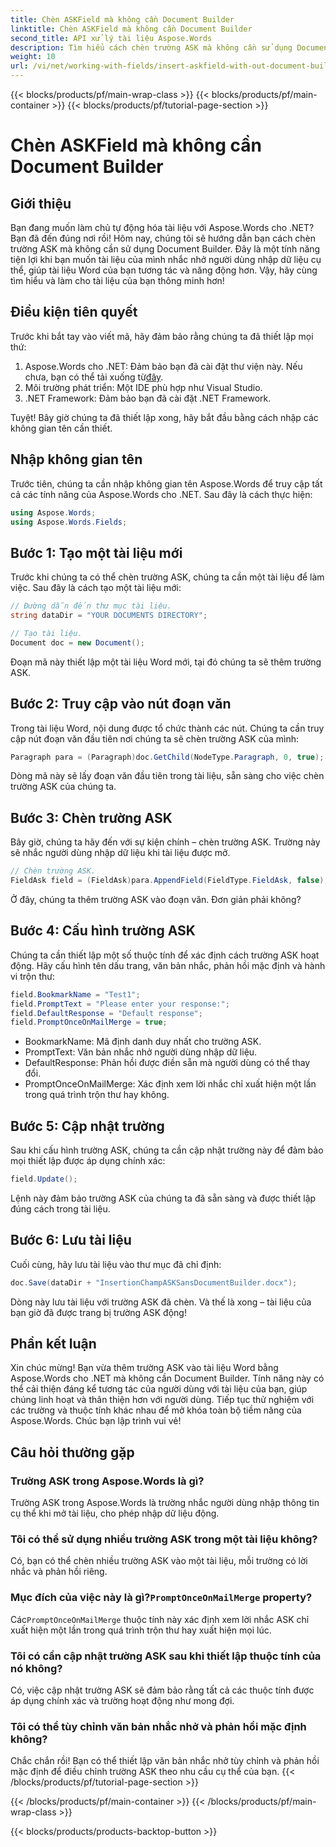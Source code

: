 ```yaml
---
title: Chèn ASKField mà không cần Document Builder
linktitle: Chèn ASKField mà không cần Document Builder
second_title: API xử lý tài liệu Aspose.Words
description: Tìm hiểu cách chèn trường ASK mà không cần sử dụng Document Builder trong Aspose.Words cho .NET. Thực hiện theo hướng dẫn này để cải thiện tài liệu Word của bạn một cách năng động.
weight: 10
url: /vi/net/working-with-fields/insert-askfield-with-out-document-builder/
---
```


{{< blocks/products/pf/main-wrap-class >}}
{{< blocks/products/pf/main-container >}}
{{< blocks/products/pf/tutorial-page-section >}}

# Chèn ASKField mà không cần Document Builder

## Giới thiệu

Bạn đang muốn làm chủ tự động hóa tài liệu với Aspose.Words cho .NET? Bạn đã đến đúng nơi rồi! Hôm nay, chúng tôi sẽ hướng dẫn bạn cách chèn trường ASK mà không cần sử dụng Document Builder. Đây là một tính năng tiện lợi khi bạn muốn tài liệu của mình nhắc nhở người dùng nhập dữ liệu cụ thể, giúp tài liệu Word của bạn tương tác và năng động hơn. Vậy, hãy cùng tìm hiểu và làm cho tài liệu của bạn thông minh hơn!

## Điều kiện tiên quyết

Trước khi bắt tay vào viết mã, hãy đảm bảo rằng chúng ta đã thiết lập mọi thứ:

1.  Aspose.Words cho .NET: Đảm bảo bạn đã cài đặt thư viện này. Nếu chưa, bạn có thể tải xuống từ[đây](https://releases.aspose.com/words/net/).
2. Môi trường phát triển: Một IDE phù hợp như Visual Studio.
3. .NET Framework: Đảm bảo bạn đã cài đặt .NET Framework.

Tuyệt! Bây giờ chúng ta đã thiết lập xong, hãy bắt đầu bằng cách nhập các không gian tên cần thiết.

## Nhập không gian tên

Trước tiên, chúng ta cần nhập không gian tên Aspose.Words để truy cập tất cả các tính năng của Aspose.Words cho .NET. Sau đây là cách thực hiện:

```csharp
using Aspose.Words;
using Aspose.Words.Fields;
```

## Bước 1: Tạo một tài liệu mới

Trước khi chúng ta có thể chèn trường ASK, chúng ta cần một tài liệu để làm việc. Sau đây là cách tạo một tài liệu mới:

```csharp
// Đường dẫn đến thư mục tài liệu.
string dataDir = "YOUR DOCUMENTS DIRECTORY";

// Tạo tài liệu.
Document doc = new Document();
```

Đoạn mã này thiết lập một tài liệu Word mới, tại đó chúng ta sẽ thêm trường ASK.

## Bước 2: Truy cập vào nút đoạn văn

Trong tài liệu Word, nội dung được tổ chức thành các nút. Chúng ta cần truy cập nút đoạn văn đầu tiên nơi chúng ta sẽ chèn trường ASK của mình:

```csharp
Paragraph para = (Paragraph)doc.GetChild(NodeType.Paragraph, 0, true);
```

Dòng mã này sẽ lấy đoạn văn đầu tiên trong tài liệu, sẵn sàng cho việc chèn trường ASK của chúng ta.

## Bước 3: Chèn trường ASK

Bây giờ, chúng ta hãy đến với sự kiện chính – chèn trường ASK. Trường này sẽ nhắc người dùng nhập dữ liệu khi tài liệu được mở.

```csharp
// Chèn trường ASK.
FieldAsk field = (FieldAsk)para.AppendField(FieldType.FieldAsk, false);
```

Ở đây, chúng ta thêm trường ASK vào đoạn văn. Đơn giản phải không?

## Bước 4: Cấu hình trường ASK

Chúng ta cần thiết lập một số thuộc tính để xác định cách trường ASK hoạt động. Hãy cấu hình tên dấu trang, văn bản nhắc, phản hồi mặc định và hành vi trộn thư:

```csharp
field.BookmarkName = "Test1";
field.PromptText = "Please enter your response:";
field.DefaultResponse = "Default response";
field.PromptOnceOnMailMerge = true;
```

- BookmarkName: Mã định danh duy nhất cho trường ASK.
- PromptText: Văn bản nhắc nhở người dùng nhập dữ liệu.
- DefaultResponse: Phản hồi được điền sẵn mà người dùng có thể thay đổi.
- PromptOnceOnMailMerge: Xác định xem lời nhắc chỉ xuất hiện một lần trong quá trình trộn thư hay không.

## Bước 5: Cập nhật trường

Sau khi cấu hình trường ASK, chúng ta cần cập nhật trường này để đảm bảo mọi thiết lập được áp dụng chính xác:

```csharp
field.Update();
```

Lệnh này đảm bảo trường ASK của chúng ta đã sẵn sàng và được thiết lập đúng cách trong tài liệu.

## Bước 6: Lưu tài liệu

Cuối cùng, hãy lưu tài liệu vào thư mục đã chỉ định:

```csharp
doc.Save(dataDir + "InsertionChampASKSansDocumentBuilder.docx");
```

Dòng này lưu tài liệu với trường ASK đã chèn. Và thế là xong – tài liệu của bạn giờ đã được trang bị trường ASK động!

## Phần kết luận

Xin chúc mừng! Bạn vừa thêm trường ASK vào tài liệu Word bằng Aspose.Words cho .NET mà không cần Document Builder. Tính năng này có thể cải thiện đáng kể tương tác của người dùng với tài liệu của bạn, giúp chúng linh hoạt và thân thiện hơn với người dùng. Tiếp tục thử nghiệm với các trường và thuộc tính khác nhau để mở khóa toàn bộ tiềm năng của Aspose.Words. Chúc bạn lập trình vui vẻ!

## Câu hỏi thường gặp

### Trường ASK trong Aspose.Words là gì?
Trường ASK trong Aspose.Words là trường nhắc người dùng nhập thông tin cụ thể khi mở tài liệu, cho phép nhập dữ liệu động.

### Tôi có thể sử dụng nhiều trường ASK trong một tài liệu không?
Có, bạn có thể chèn nhiều trường ASK vào một tài liệu, mỗi trường có lời nhắc và phản hồi riêng.

###  Mục đích của việc này là gì?`PromptOnceOnMailMerge` property?
 Các`PromptOnceOnMailMerge` thuộc tính này xác định xem lời nhắc ASK chỉ xuất hiện một lần trong quá trình trộn thư hay xuất hiện mọi lúc.

### Tôi có cần cập nhật trường ASK sau khi thiết lập thuộc tính của nó không?
Có, việc cập nhật trường ASK sẽ đảm bảo rằng tất cả các thuộc tính được áp dụng chính xác và trường hoạt động như mong đợi.

### Tôi có thể tùy chỉnh văn bản nhắc nhở và phản hồi mặc định không?
Chắc chắn rồi! Bạn có thể thiết lập văn bản nhắc nhở tùy chỉnh và phản hồi mặc định để điều chỉnh trường ASK theo nhu cầu cụ thể của bạn.
{{< /blocks/products/pf/tutorial-page-section >}}

{{< /blocks/products/pf/main-container >}}
{{< /blocks/products/pf/main-wrap-class >}}

{{< blocks/products/products-backtop-button >}}
